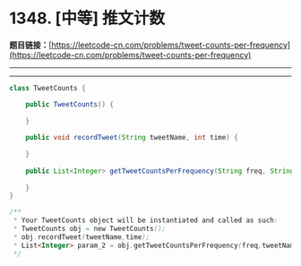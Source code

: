 # 1348. [中等] 推文计数

**题目链接：**[https://leetcode-cn.com/problems/tweet-counts-per-frequency](https://leetcode-cn.com/problems/tweet-counts-per-frequency)

---

<Cards card="leetcode_1348_tweet-counts-per-frequency"></Cards>

---

```java
class TweetCounts {

    public TweetCounts() {
        
    }
    
    public void recordTweet(String tweetName, int time) {
        
    }
    
    public List<Integer> getTweetCountsPerFrequency(String freq, String tweetName, int startTime, int endTime) {
        
    }
}

/**
 * Your TweetCounts object will be instantiated and called as such:
 * TweetCounts obj = new TweetCounts();
 * obj.recordTweet(tweetName,time);
 * List<Integer> param_2 = obj.getTweetCountsPerFrequency(freq,tweetName,startTime,endTime);
 */
```
